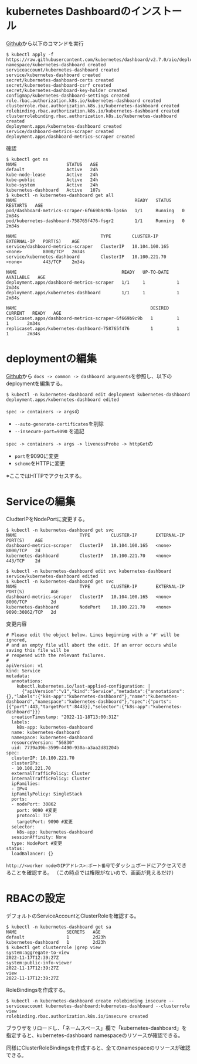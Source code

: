 # kubernetes Dashboardのインストール
[Github](https://github.com/kubernetes/dashboard)から以下のコマンドを実行

```
$ kubectl apply -f https://raw.githubusercontent.com/kubernetes/dashboard/v2.7.0/aio/deploy/recommended.yaml
namespace/kubernetes-dashboard created
serviceaccount/kubernetes-dashboard created
service/kubernetes-dashboard created
secret/kubernetes-dashboard-certs created
secret/kubernetes-dashboard-csrf created
secret/kubernetes-dashboard-key-holder created
configmap/kubernetes-dashboard-settings created
role.rbac.authorization.k8s.io/kubernetes-dashboard created
clusterrole.rbac.authorization.k8s.io/kubernetes-dashboard created
rolebinding.rbac.authorization.k8s.io/kubernetes-dashboard created
clusterrolebinding.rbac.authorization.k8s.io/kubernetes-dashboard created
deployment.apps/kubernetes-dashboard created
service/dashboard-metrics-scraper created
deployment.apps/dashboard-metrics-scraper created
```

確認

```
$ kubectl get ns
NAME                   STATUS   AGE
default                Active   24h
kube-node-lease        Active   24h
kube-public            Active   24h
kube-system            Active   24h
kubernetes-dashboard   Active   107s
$ kubectl -n kubernetes-dashboard get all
NAME                                             READY   STATUS    RESTARTS   AGE
pod/dashboard-metrics-scraper-6f669b9c9b-lps6n   1/1     Running   0          2m34s
pod/kubernetes-dashboard-758765f476-fsgr2        1/1     Running   0          2m34s

NAME                                TYPE        CLUSTER-IP       EXTERNAL-IP   PORT(S)    AGE
service/dashboard-metrics-scraper   ClusterIP   10.104.100.165   <none>        8000/TCP   2m34s
service/kubernetes-dashboard        ClusterIP   10.100.221.70    <none>        443/TCP    2m34s

NAME                                        READY   UP-TO-DATE   AVAILABLE   AGE
deployment.apps/dashboard-metrics-scraper   1/1     1            1           2m34s
deployment.apps/kubernetes-dashboard        1/1     1            1           2m34s

NAME                                                   DESIRED   CURRENT   READY   AGE
replicaset.apps/dashboard-metrics-scraper-6f669b9c9b   1         1         1       2m34s
replicaset.apps/kubernetes-dashboard-758765f476        1         1         1       2m34s
```

# deploymentの編集
[Github](https://github.com/kubernetes/dashboard)から `docs -> common -> dashboard arguments`を参照し、以下のdeploymentを編集する。

```
$ kubectl -n kubernetes-dashboard edit deployment kubernetes-dashboard
deployment.apps/kubernetes-dashboard edited
```

`spec -> containers -> args`の
- `--auto-generate-certificates`を削除
- `--insecure-port=9090` を追記

`spec -> containers -> args -> livenessProbe -> httpGet`の
- `port`を9090に変更
- `scheme`をHTTPに変更

※ここではHTTPでアクセスする。

# Serviceの編集

CludterIPをNodePortに変更する。
```
$ kubectl -n kubernetes-dashboard get svc
NAME                        TYPE        CLUSTER-IP       EXTERNAL-IP   PORT(S)    AGE
dashboard-metrics-scraper   ClusterIP   10.104.100.165   <none>        8000/TCP   2d
kubernetes-dashboard        ClusterIP   10.100.221.70    <none>        443/TCP    2d
```

```
$ kubectl -n kubernetes-dashboard edit svc kubernetes-dashboard
service/kubernetes-dashboard edited
$ kubectl -n kubernetes-dashboard get svc
NAME                        TYPE        CLUSTER-IP       EXTERNAL-IP   PORT(S)          AGE
dashboard-metrics-scraper   ClusterIP   10.104.100.165   <none>        8000/TCP         2d
kubernetes-dashboard        NodePort    10.100.221.70    <none>        9090:30862/TCP   2d
```
変更内容
```
# Please edit the object below. Lines beginning with a '#' will be ignored,
# and an empty file will abort the edit. If an error occurs while saving this file will be
# reopened with the relevant failures.
#
apiVersion: v1
kind: Service
metadata:
  annotations:
    kubectl.kubernetes.io/last-applied-configuration: |
      {"apiVersion":"v1","kind":"Service","metadata":{"annotations":{},"labels":{"k8s-app":"kubernetes-dashboard"},"name":"kubernetes-dashboard","namespace":"kubernetes-dashboard"},"spec":{"ports":[{"port":443,"targetPort":8443}],"selector":{"k8s-app":"kubernetes-dashboard"}}}
  creationTimestamp: "2022-11-18T13:00:31Z"
  labels:
    k8s-app: kubernetes-dashboard
  name: kubernetes-dashboard
  namespace: kubernetes-dashboard
  resourceVersion: "56830"
  uid: 7739a39b-3599-4490-930a-a3aa2d81204b
spec:
  clusterIP: 10.100.221.70
  clusterIPs:
  - 10.100.221.70
  externalTrafficPolicy: Cluster
  internalTrafficPolicy: Cluster
  ipFamilies:
  - IPv4
  ipFamilyPolicy: SingleStack
  ports:
  - nodePort: 30862
    port: 9090 #変更
    protocol: TCP
    targetPort: 9090 #変更
  selector:
    k8s-app: kubernetes-dashboard
  sessionAffinity: None
  type: NodePort #変更
status:
  loadBalancer: {}
```

`http://<worker nodeのIPアドレス>:ポート番号`でダッシュボードにアクセスできることを確認する。
（この時点では権限がないので、画面が見えるだけ）

# RBACの設定

デフォルトのServiceAccountとClusterRoleを確認する。
```
$ kubectl -n kubernetes-dashboard get sa
NAME                   SECRETS   AGE
default                1         2d23h
kubernetes-dashboard   1         2d23h
$ kubectl get clusterrole |grep view
system:aggregate-to-view                                               2022-11-17T12:39:27Z
system:public-info-viewer                                              2022-11-17T12:39:27Z
view                                                                   2022-11-17T12:39:27Z
```

RoleBindingsを作成する。

```
$ kubectl -n kubernetes-dashboard create rolebinding insecure --serviceaccount kubernetes-dashboard:kubernetes-dashboard --clusterrole view
rolebinding.rbac.authorization.k8s.io/insecure created
```

ブラウザをリロードし、「ネームスペース」欄で「kubernetes-dashboard」を指定すると、kubernetes-dashboard namespaceのリソースが確認できる。

同様にClusterRoleBindingsを作成すると、全てのnamespaceのリソースが確認できる。
